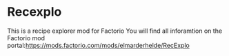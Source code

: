 # Recexplo
This is a recipe explorer mod for Factorio
You will find all inforamtion on the Factorio mod portal:https://mods.factorio.com/mods/elmarderhelde/RecExplo
